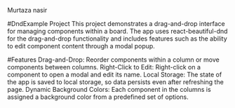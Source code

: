 Murtaza nasir

#DndExample Project
This project demonstrates a drag-and-drop interface for managing components within a board. The app uses react-beautiful-dnd for the drag-and-drop functionality and includes features such as the ability to edit component content through a modal popup.

#Features
Drag-and-Drop: Reorder components within a column or move components between columns.
Right-Click to Edit: Right-click on a component to open a modal and edit its name.
Local Storage: The state of the app is saved to local storage, so data persists even after refreshing the page.
Dynamic Background Colors: Each component in the columns is assigned a background color from a predefined set of options.